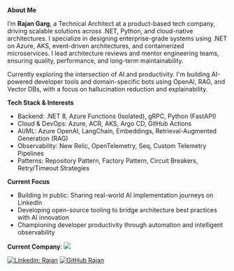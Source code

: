 **About Me**

I’m **Rajan Garg**, a Technical Architect at a product-based tech company, driving scalable solutions across .NET, Python, and cloud-native architectures. I specialize in designing enterprise-grade systems using .NET on Azure, AKS, event-driven architectures, and containerized microservices. I lead architecture reviews and mentor engineering teams, ensuring quality, performance, and long-term maintainability.

Currently exploring the intersection of AI and productivity. I'm building AI-powered developer tools and domain-specific bots using OpenAI, RAG, and Vector DBs, with a focus on hallucination reduction and explainability.

**Tech Stack & Interests**
- Backend: .NET 8, Azure Functions (Isolated), gRPC, Python (FastAPI)
- Cloud & DevOps: Azure, ACR, AKS, Argo CD, GitHub Actions
- AI/ML: Azure OpenAI, LangChain, Embeddings, Retrieval-Augmented Generation (RAG)
- Observability: New Relic, OpenTelemetry, Seq, Custom Telemetry Pipelines
- Patterns: Repository Pattern, Factory Pattern, Circuit Breakers, Retry/Timeout Strategies

**Current Focus**
- Building in public: Sharing real-world AI implementation journeys on LinkedIn
- Developing open-source tooling to bridge architecture best practices with AI innovation
- Championing developer productivity through automation and intelligent observability

**Current Company**: <a href="https://www.bold.com"><img src="https://www.bold.com/wp-content/themes/centric-pro/images/new-design/bold-logo.svg"></a>


[![Linkedin: Rajan](https://img.shields.io/badge/-Rajan-blue?style=flat-square&logo=Linkedin&logoColor=white&link=https://www.linkedin.com/in/rajan-garg-40a43245/)](https://www.linkedin.com/in/rajan-garg-40a43245/)
[![GitHub Rajan](https://img.shields.io/github/followers/Rajan2015?label=follow&style=social)](https://github.com/Rajan2015)

